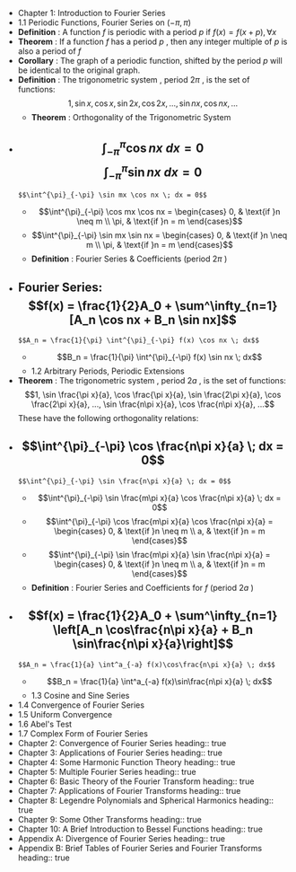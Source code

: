 - Chapter 1: Introduction to Fourier Series
- 1.1 Periodic Functions, Fourier Series on $(-\pi, \pi)$
- **Definition** : A function $f$ is periodic with a period $p$ if $f(x) = f(x+p), \forall x$
- **Theorem** : If a function $f$ has a period $p$ , then any integer multiple of $p$ is also a period of $f$
- **Corollary** : The graph of a periodic function, shifted by the period $p$ will be identical to the original graph.
- **Definition** : The trigonometric system , period $2\pi$ , is the set of functions:
  $$1, \sin x, \cos x, \sin 2x, \cos 2x, ..., \sin nx, \cos nx, ...$$
	- **Theorem** : Orthogonality of the Trigonometric System
-
  $$\int^{\pi}_{-\pi} \cos nx \; dx = 0$$ $$\int^{\pi}_{-\pi} \sin nx \; dx = 0$$
	-
	  $$\int^{\pi}_{-\pi} \sin mx \cos nx \; dx = 0$$
	-
	  $$\int^{\pi}_{-\pi} \cos mx \cos nx = \begin{cases} 0, & \text{if }n \neq m \\ \pi, & \text{if }n = m \end{cases}$$
	-
	  $$\int^{\pi}_{-\pi} \sin mx \sin nx = \begin{cases} 0, & \text{if }n \neq m \\ \pi, & \text{if }n = m \end{cases}$$
	- **Definition** : Fourier Series & Coefficients (period $2\pi$ )
- Fourier Series:
  $$f(x) = \frac{1}{2}A_0 + \sum^\infty_{n=1} [A_n \cos nx + B_n \sin nx]$$
	-
	  $$A_n = \frac{1}{\pi} \int^{\pi}_{-\pi} f(x) \cos nx \; dx$$
	-
	  $$B_n = \frac{1}{\pi} \int^{\pi}_{-\pi} f(x) \sin nx \; dx$$
	- 1.2 Arbitrary Periods, Periodic Extensions
- **Theorem** : The trigonometric system , period $2a$ , is the set of functions:
  $$1, \sin \frac{\pi x}{a}, \cos \frac{\pi x}{a}, \sin \frac{2\pi x}{a}, \cos \frac{2\pi x}{a}, ..., \sin \frac{n\pi x}{a}, \cos \frac{n\pi x}{a}, ...$$ These have the following orthogonality relations:
-
  $$\int^{\pi}_{-\pi} \cos \frac{n\pi x}{a} \; dx = 0$$
	-
	  $$\int^{\pi}_{-\pi} \sin \frac{n\pi x}{a} \; dx = 0$$
	-
	  $$\int^{\pi}_{-\pi} \sin \frac{m\pi x}{a} \cos \frac{n\pi x}{a} \; dx = 0$$
	-
	  $$\int^{\pi}_{-\pi} \cos \frac{m\pi x}{a} \cos \frac{n\pi x}{a} = \begin{cases} 0, & \text{if }n \neq m \\ a, & \text{if }n = m \end{cases}$$
	-
	  $$\int^{\pi}_{-\pi} \sin \frac{m\pi x}{a} \sin \frac{n\pi x}{a} = \begin{cases} 0, & \text{if }n \neq m \\ a, & \text{if }n = m \end{cases}$$
	- **Definition** : Fourier Series and Coefficients for $f$ (period $2a$ )
-
  $$f(x) = \frac{1}{2}A_0 + \sum^\infty_{n=1} \left[A_n \cos\frac{n\pi x}{a} + B_n \sin\frac{n\pi x}{a}\right]$$
	-
	  $$A_n = \frac{1}{a} \int^a_{-a} f(x)\cos\frac{n\pi x}{a} \; dx$$
	-
	  $$B_n = \frac{1}{a} \int^a_{-a} f(x)\sin\frac{n\pi x}{a} \; dx$$
	- 1.3 Cosine and Sine Series
- 1.4 Convergence of Fourier Series
- 1.5 Uniform Convergence
- 1.6 Abel's Test
- 1.7 Complex Form of Fourier Series
- Chapter 2: Convergence of Fourier Series
  heading:: true
- Chapter 3: Applications of Fourier Series
  heading:: true
- Chapter 4: Some Harmonic Function Theory
  heading:: true
- Chapter 5: Multiple Fourier Series
  heading:: true
- Chapter 6: Basic Theory of the Fourier Transform
  heading:: true
- Chapter 7: Applications of Fourier Transforms
  heading:: true
- Chapter 8: Legendre Polynomials and Spherical Harmonics
  heading:: true
- Chapter 9: Some Other Transforms
  heading:: true
- Chapter 10: A Brief Introduction to Bessel Functions
  heading:: true
- Appendix A: Divergence of Fourier Series
  heading:: true
- Appendix B: Brief Tables of Fourier Series and Fourier Transforms
  heading:: true